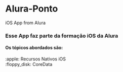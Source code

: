 # Alura-Ponto
iOS App from Alura

<h3> Esse App faz parte da formação iOS da Alura </h3>

<h4>Os tópicos abordados são: </h4>
:apple:	Recursos Nativos iOS
<br>
:floppy_disk:	CoreData

